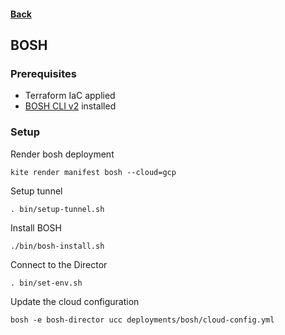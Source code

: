 #### [Back](../README.md)

## BOSH

### Prerequisites

- Terraform IaC applied
- [BOSH CLI v2](https://bosh.io/docs/cli-v2.html#install) installed

### Setup

Render bosh deployment
```
kite render manifest bosh --cloud=gcp
```

Setup tunnel
```
. bin/setup-tunnel.sh
```

Install BOSH
```
./bin/bosh-install.sh
```

Connect to the Director
```
. bin/set-env.sh

```

Update the cloud configuration
```
bosh -e bosh-director ucc deployments/bosh/cloud-config.yml
```
